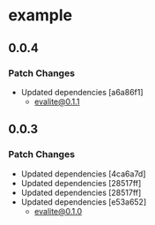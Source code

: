 # example

## 0.0.4

### Patch Changes

- Updated dependencies [a6a86f1]
  - evalite@0.1.1

## 0.0.3

### Patch Changes

- Updated dependencies [4ca6a7d]
- Updated dependencies [28517ff]
- Updated dependencies [28517ff]
- Updated dependencies [e53a652]
  - evalite@0.1.0

